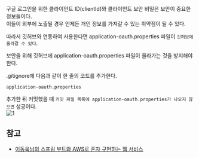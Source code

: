 구글 로그인을 위한 클라이언트 ID(clientId)와 클라이언트 보안 비밀은 보안이 중요한 정보들이다.   
이들이 외부에 노출될 경우 언제든 개인 정보를 가져갈 수 있는 취약점이 될 수 있다.   

따라서 깃허브와 연동하여 사용한다면 application-oauth.properties 파일이 ``깃허브에 올라갈 수 있다``.   

보안을 위해 깃허브에 application-oauth.properties 파일이 올라가는 것을 방지해야 한다.   

.gitignore에 다음과 같이 한 줄의 코드를 추가한다.
```
application-oauth.properties
```

추가한 뒤 커밋했을 때 ``커밋 파일 목록에 application-oauth.properties가 나오지 않으면`` 성공이다.   
![1]()

## 참고
* [이동욱님의 스프링 부트와 AWS로 혼자 구현하는 웹 서비스](https://jojoldu.tistory.com/463)